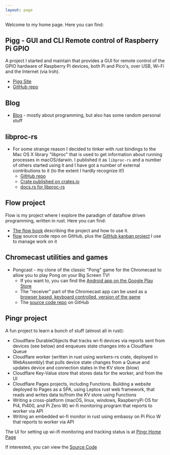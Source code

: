 ```yaml
---
layout: page
---
```


Welcome to my home page. Here you can find:

## Pigg - GUI and CLI Remote control of Raspberry Pi GPIO
A project I started and maintain that provides a GUI for remote control of the GPIO hardware of
Raspberry Pi devices, both Pi and Pico's, over USB, Wi-Fi and the Internet (via Iroh).
  * [Pigg Site](/pigg)
  * [GitHub repo](https://github.com/andrewdavidmackenzie/pigg)

## Blog
* [Blog](/blog) - mostly about programming, but also has some random personal stuff

## libproc-rs
* For some strange reason I decided to tinker with rust bindings to the Mac OS X library "libproc" that is used to 
  get information about running processes in macOS/darwin. I published it as `libproc-rs` and a number of others 
  started using it and I have got a number of external contributions to it (to the extent I hardly recognize it!) 
    * [GitHub repo](https://github.com/andrewdavidmackenzie/libproc-rs)
    * [Crate published on crates.io](https://crates.io/crates/libproc)
    * [docs.rs for libproc-rs](https://docs.rs/libproc/0.14.1/libproc/)

## Flow project
Flow is my project where I explore the paradigm of dataflow driven programming, written in rust. 
Here you can find:
* [The flow book](http://andrewdavidmackenzie.github.io/flow/book/book_intro.html) describing the project and how to use it.
* [flow](https://github.com/andrewdavidmackenzie/flow/) source code repo on GitHub, plus the
  [GitHub kanban project](https://github.com/andrewdavidmackenzie/flow/projects/2) I use to manage work on it
  
## Chromecast utilities and games
* Pongcast - my clone of the classic "Pong" game for the Chromecast to allow you to play Pong on your Big Screen TV!
    * If you want to, you can find the [Android app on the Google Play Store](https://play.google.com/store/apps/details?id=net.mackenzie.pongcast)
    * The "receiver" part of the Chromecast app can be used as a [browser based, keyboard controlled, version of the game](http://andrewdavidmackenzie.github.io/pongcast)
    * The [source code repo](https://github.com/andrewdavidmackenzie/pongcast) on GitHub
  
[comment]: <> (* TestCast &#40;[Android App on PlayStore]&#40;https://play.google.com/store/sapps/details?id=net.mackenzie.testcast&#41; and [receiver app]&#40;https://github.com/andrewdavidmackenzie/testcast&#41;&#41;)

[comment]: <> (* SnakeCast &#40;[Android App on PlayStore]&#40;https://play.google.com/store/search?q=snakecast&#41; and [receiver app]&#40;https://github.com/andrewdavidmackenzie/snakecast&#41;&#41;)

## Pingr project
A fun project to learn a bunch of stuff (almost all in rust):
* Cloudflare DurableObjects that tracks wi-fi devices via reports sent from devices (see below) and enqueues state 
  changes into a Cloudflare Queue
* Cloudflare worker (written in rust using workers-rs crate, deployed in WebAssembly) that pulls device state 
  changes from a Queue and updates device and connection states in the KV store (blow)
* Cloudflare Key-Value store that stores data for the worker, and from the UI
* Cloudflare Pages projects, including Functions. Building a website deployed to Pages as a SPA, using Leptos rust
  web framework, that reads and writes data to/from the KV store using Functions
* Writing a cross-platform (macOS, linux, windows, RaspberryPi OS for Pi4, Pi400, and Pi Zero W) wi-fi monitoring 
  program that reports to worker via API
* Writing an embedded wi-fi monitor in rust using embassy on Pi Pico W that reports to worker via API

The UI for setting up wi-ifi monitoring and tracking status is at [Pingr Home Page](https://pingr.mackenzie-serres.net)

If interested, you can view the [Source Code](https://github.com/andrewdavidmackenzie/pingr)